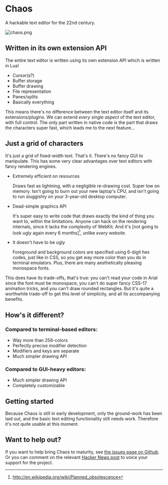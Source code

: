 # Chaos

A hackable text editor for the 22nd century.

![chaos.png](https://raw.githubusercontent.com/sdegutis/chaos/master/chaos.png)

## Written in its own extension API

The entire text editor is written using its own extension API which is
written in Lua!

- Cursor(s?)
- Buffer storage
- Buffer drawing
- File representation
- Panes/splits
- Basically everything

This means there's no difference between the text editor itself and
its extensions/plugins. We can extend *every single aspect* of the
text editor, with full control. The only part written in native code
is the part that draws the characters super fast, which leads me to
the next feature...

## Just a grid of characters

It's just a grid of fixed-width text. That's it. There's no fancy GUI
to manipulate. This has some very clear advantages over text editors
with fancy rendering engines.

- Extremely efficient on resources

  Draws fast as lightning, with a negligible re-drawing cost. Super
  low on memory. Isn't going to burn out your new laptop's CPU, and
  isn't going to run sluggishly on your 3-year-old desktop computer.

- Dead-simple graphics API

  It's super easy to write code that draws exactly the kind of thing
  you want to, within the limitations. Anyone can hack on the
  rendering internals, since it lacks the complexity of WebKit. And
  it's
  [not going to look ugly again every 6 months][^1],
  unlike *every website*.

- It doesn't have to be ugly

  Foreground and background colors are specified using 6-digit hex
  codes, just like in CSS, so you get way more color than you do in
  terminal emulators. Plus, there are many aesthetically pleasing
  monospace fonts.

This does have its trade-offs, that's true: you can't read your code
in Arial since the font must be monospace, you can't do super fancy
CSS-17 animation tricks, and you can't draw rounded rectangles. But
it's quite a worthwhile trade-off to get this level of simplicity, and
all its accompanying benefits.

## How's it different?

### Compared to terminal-based editors:

* Way more than 256-colors
* Perfectly precise modifier detection
* Modifiers and keys are separate
* Much simpler drawing API

### Compared to GUI-heavy editors:

* Much simpler drawing API
* Completely customizable

## Getting started

Because Chaos is still in early development, only the ground-work has
been laid out, and the basic text editing functionality still needs
work. Therefore it's not quite usable at this moment.

## Want to help out?

If you want to help bring Chaos to maturity, see
[the issues page on Github](https://github.com/sdegutis/chaos/issues). Or
you can comment on the relevant
[Hacker News post](https://news.ycombinator.com/item?id=7841168) to
voice your support for the project.

[^1]: http://en.wikipedia.org/wiki/Planned_obsolescence
